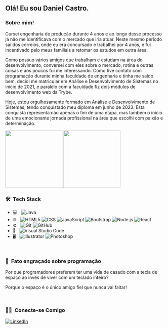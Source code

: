 <h2> Olá! Eu sou Daniel Castro.</h2>

<h3>Sobre mim! </h3>
<p>
Cursei engenharia de produção durante 4 anos e ao longo desse processo já não me identificava com o mercado que iria atuar. Neste mesmo período saí dos correios, onde eu era concursado e trabalhei por 4 anos, e fui incentivado pelo meus familiais a retomar os estudos em outra área.

Como possuo vários amigos que trabalham e estudam na área do desenvolvimento, conversei com eles sobre o mercado, rotina e outras coisas e aos poucos fui me interessando. Como tive contato com programação durante minha faculdade de
engenharia e tinha me saído bem, decidi me matricular em Análise e Desenvolvimento de Sistemas no início de 2021, e paralelo com a faculdade fiz dois módulos de desenvolvimento web da Trybe.

Hoje, estou orgulhosamente formado em Análise e Desenvolvimento de Sistemas, tendo conquistado meu diploma em junho de 2023. Esta conquista representa não apenas o fim de uma etapa, mas também o início de uma emocionante jornada profissional na área que escolhi com paixão e determinação.
</p>
<a href="https://github.com/DanielCastroAlves">
  <img height="180em" src="https://github-readme-stats.vercel.app/api?username=DanielCastroAlves&theme=buefy&show_icons=true" />
  <img height="180em" src="https://github-readme-stats.vercel.app/api/top-langs/?username=DanielCastroAlves&theme=buefy&layout=compact" />
</a>

<h3> 🛠 &nbsp;Tech Stack</h3>

- 💻 &nbsp; ![Java](https://img.shields.io/badge/-Java-333333?style=flat&logo=Java&logoColor=007396) 
- 🌐 &nbsp;
  ![HTML5](https://img.shields.io/badge/-HTML5-333333?style=flat&logo=HTML5)
  ![CSS](https://img.shields.io/badge/-CSS-333333?style=flat&logo=CSS3&logoColor=1572B6)
  ![JavaScript](https://img.shields.io/badge/-JavaScript-333333?style=flat&logo=javascript)
  ![Bootstrap](https://img.shields.io/badge/-Bootstrap-333333?style=flat&logo=bootstrap&logoColor=563D7C)
  ![Node.js](https://img.shields.io/badge/-Node.js-333333?style=flat&logo=node.js)
  ![React](https://img.shields.io/badge/-React-333333?style=flat&logo=react)
- ⚙️ &nbsp;
  ![Git](https://img.shields.io/badge/-Git-333333?style=flat&logo=git)
  ![GitHub](https://img.shields.io/badge/-GitHub-333333?style=flat&logo=github)
- 🔧 &nbsp;
  ![Visual Studio Code](https://img.shields.io/badge/-Visual%20Studio%20Code-333333?style=flat&logo=visual-studio-code&logoColor=007ACC)
- 🖥 &nbsp;
  ![Illustrator](https://img.shields.io/badge/-Illustrator-333333?style=flat&logo=adobe-illustrator)
  ![Photoshop](https://img.shields.io/badge/-Photoshop-333333?style=flat&logo=adobe-photoshop)
 <br/>


<h3> 🤣 &nbsp;Fato engraçado sobre programação</h3>
<p>Por que programadores preferem ter uma vida de casado com a tecla de espaço ao invés de viver com um teclado inteiro?</p>
<p>Porque o espaço é o único amigo fiel que nunca vai faltar!</p>

<br/>

<h3> 🤝🏻 &nbsp;Conecte-se Comigo </h3>

  <a href="https://www.linkedin.com/in/danielcfalves/"><img alt="LinkedIn" src="https://img.shields.io/badge/LinkedIn-0077B5?style=for-the-badge&logo=linkedin&logoColor=white"></a>





